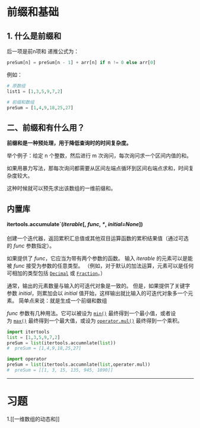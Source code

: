 # 前缀和基础

## 1. 什么是前缀和

后一项是前n项和
递推公式为：
```python
preSum[n] = preSum[n - 1] + arr[n] if n != 0 else arr[0]
```

例如：
```python
# 原数组
list1 = [1,3,5,9,7,2]

# 前缀和数组
preSum = [1,4,9,18,25,27]
```

## 二、前缀和有什么用？

**前缀和是一种预处理，用于降低查询时的时间复杂度。**

举个例子：给定 n 个整数，然后进行 m 次询问，每次询问求一个区间内值的和。

如果用暴力写法，那每次询问都需要从区间左端点循环到区间右端点求和，时间复杂度较大。

这种时候就可以预先求出该数组的一维前缀和。

## 内置库

#### itertools.accumulate`(_iterable_[, _func_, _*_, _initial=None_])

创建一个迭代器，返回累积汇总值或其他双目运算函数的累积结果值（通过可选的 _func_ 参数指定）。

如果提供了 _func_，它应当为带有两个参数的函数。 输入 _iterable_ 的元素可以是能被 _func_ 接受为参数的任意类型。 （例如，对于默认的加法运算，元素可以是任何可相加的类型包括 [`Decimal`](https://docs.python.org/zh-cn/3.8/library/decimal.html#decimal.Decimal "decimal.Decimal") 或 [`Fraction`](https://docs.python.org/zh-cn/3.8/library/fractions.html#fractions.Fraction "fractions.Fraction")。）

通常，输出的元素数量与输入的可迭代对象是一致的。 但是，如果提供了关键字参数 _initial_，则累加会以 _initial_ 值开始，这样输出就比输入的可迭代对象多一个元素。
简单点来说：就是生成一个前缀和数组

_func_ 参数有几种用法。它可以被设为 [`min()`](https://docs.python.org/zh-cn/3.8/library/functions.html#min "min") 最终得到一个最小值，或者设为 [`max()`](https://docs.python.org/zh-cn/3.8/library/functions.html#max "max") 最终得到一个最大值，或设为 [`operator.mul()`](https://docs.python.org/zh-cn/3.8/library/operator.html#operator.mul "operator.mul") 最终得到一个乘积。

```python
import itertools
list = [1,3,5,9,7,2]
preSum = list(itertools.accumnlate(list))
#  preSum = [1,4,9,18,25,27]

import operator
preSum = list(itertools.accumnlate(list,operater.mul))
#  preSum = [[1, 3, 15, 135, 945, 1890]]
```

---

# 习题
1.[[一维数组的动态和]]